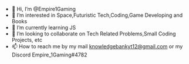 - 👋 Hi, I’m @Empire1Gaming
- 👀 I’m interested in Space,Futuristic Tech,Coding,Game Developing and Books
- 🌱 I’m currently learning JS
- 💞️ I’m looking to collaborate on Tech Related Problems,Small Coding Projects, etc
- 📫 How to reach me by my mail knowledgebankyt12@gmail.com or my Discord Empire_1Gaming#4782

<!---
Empire1Gaming/Empire1Gaming is a ✨ special ✨ repository because its `README.md` (this file) appears on your GitHub profile.
You can click the Preview link to take a look at your changes.
--->
